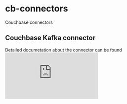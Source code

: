 # cb-connectors
Couchbase connectors

## Couchbase Kafka connector

Detailed documetation about the connector can be found ![here](https://docs.couchbase.com/kafka-connector/current/quickstart.html)


